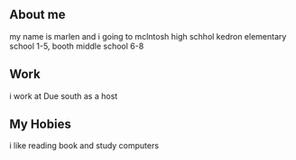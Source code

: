 ## About me
my name is marlen and i going to mclntosh high schhol 
kedron elementary school 1-5, booth middle school 6-8
## Work
i work at Due south as a host 
## My Hobies 
i like reading book and study computers 
